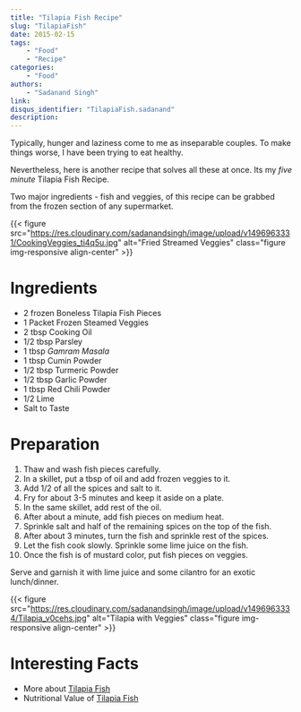 ```yaml
---
title: "Tilapia Fish Recipe"
slug: "TilapiaFish"
date: 2015-02-15
tags:
    - "Food"
    - "Recipe"
categories:
    - "Food"
authors:
    - "Sadanand Singh"
link:
disqus_identifier: "TilapiaFish.sadanand"
description:
---
```


Typically, hunger and laziness come to me as inseparable couples. To
make things worse, I have been trying to eat healthy.

Nevertheless, here is another recipe that solves all these at once. Its
my *five minute* Tilapia Fish Recipe.

Two major ingredients - fish and veggies, of this recipe can be grabbed
from the frozen section of any supermarket.

<!--more-->

<!--TOC-->


{{< figure src="https://res.cloudinary.com/sadanandsingh/image/upload/v1496963331/CookingVeggies_ti4q5u.jpg" alt="Fried Streamed Veggies" class="figure img-responsive align-center" >}}

Ingredients
===========

-   2 frozen Boneless Tilapia Fish Pieces
-   1 Packet Frozen Steamed Veggies
-   2 tbsp Cooking Oil
-   1/2 tbsp Parsley
-   1 tbsp *Gamram Masala*
-   1 tbsp Cumin Powder
-   1/2 tbsp Turmeric Powder
-   1/2 tbsp Garlic Powder
-   1 tbsp Red Chili Powder
-   1/2 Lime
-   Salt to Taste

Preparation
===========

1.  Thaw and wash fish pieces carefully.
2.  In a skillet, put a tbsp of oil and add frozen veggies to it.
3.  Add 1/2 of all the spices and salt to it.
4.  Fry for about 3-5 minutes and keep it aside on a plate.
5.  In the same skillet, add rest of the oil.
6.  After about a minute, add fish pieces on medium heat.
7.  Sprinkle salt and half of the remaining spices on the top of the
    fish.
8.  After about 3 minutes, turn the fish and sprinkle rest of the
    spices.
9.  Let the fish cook slowly. Sprinkle some lime juice on the fish.
10. Once the fish is of mustard color, put fish pieces on veggies.

Serve and garnish it with lime juice and some cilantro for an exotic
lunch/dinner.

{{< figure src="https://res.cloudinary.com/sadanandsingh/image/upload/v1496963334/Tilapia_v0cehs.jpg" alt="Tilapia with Veggies" class="figure img-responsive align-center" >}}

Interesting Facts
=================

-   More about [Tilapia Fish](https://en.wikipedia.org/wiki/Tilapia)
-   Nutritional Value of [Tilapia Fish](https://nutritiondata.self.com/facts/finfish-and-shellfish-products/9244/2)
